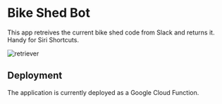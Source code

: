 # Bike Shed Bot

This app retreives the current bike shed code from Slack and returns it. Handy for Siri Shortcuts.

![retriever](https://media.giphy.com/media/E7cBoRKxQGHLy/giphy.gif)

## Deployment

The application is currently deployed as a Google Cloud Function.

